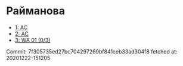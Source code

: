 # Райманова
- [1: AC](1.md)
- [2: AC](2.md)
- [3: WA 01 (0/3)](3.md)

Commit: 7f305735ed27bc704297269bf841ceb33ad304f8
 fetched at: 20201222-151205
